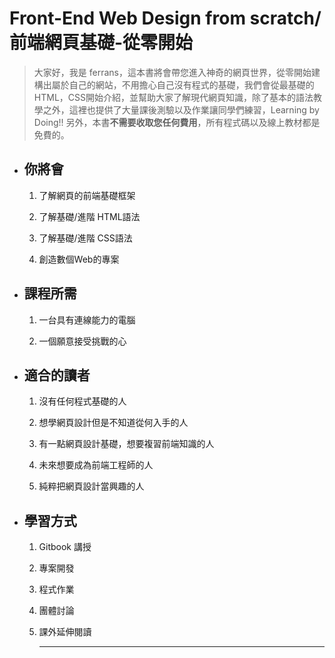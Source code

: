 # Front-End Web Design from scratch/**前端網頁基礎-從零開始**

> 大家好，我是 ferrans，這本書將會帶您進入神奇的網頁世界，從零開始建構出屬於自己的網站，不用擔心自己沒有程式的基礎，我們會從最基礎的HTML，CSS開始介紹，並幫助大家了解現代網頁知識，除了基本的語法教學之外，這裡也提供了大量課後測驗以及作業讓同學們練習，Learning by Doing!! 另外，本書**不需要收取您任何費用**，所有程式碼以及線上教材都是免費的。

* ## 你將會

  1. 了解網頁的前端基礎框架

  2. 了解基礎/進階 HTML語法

  3. 了解基礎/進階 CSS語法

  4. 創造數個Web的專案
* ## 課程所需

  1. 一台具有連線能力的電腦

  2. 一個願意接受挑戰的心
* ## 適合的讀者

  1. 沒有任何程式基礎的人

  2. 想學網頁設計但是不知道從何入手的人

  3. 有一點網頁設計基礎，想要複習前端知識的人

  4. 未來想要成為前端工程師的人

  5. 純粹把網頁設計當興趣的人
* ## 學習方式

  1. Gitbook 講授

  2. 專案開發

  3. 程式作業

  4. 團體討論

  5. 課外延伸閱讀

     ---



